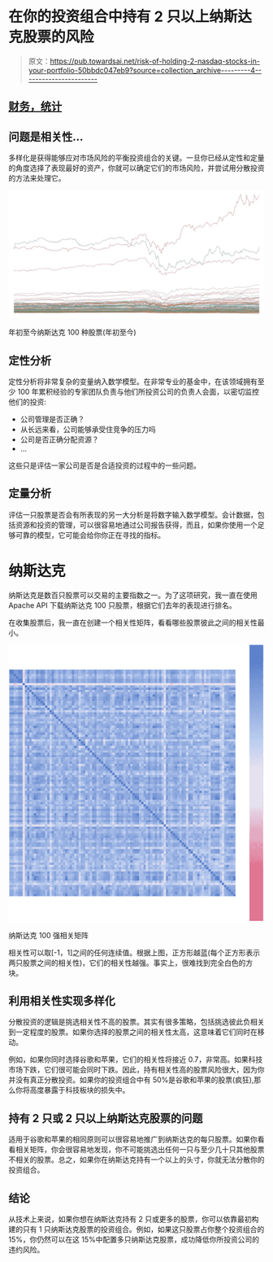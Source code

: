 # 在你的投资组合中持有 2 只以上纳斯达克股票的风险

> 原文：<https://pub.towardsai.net/risk-of-holding-2-nasdaq-stocks-in-your-portfolio-50bbdc047eb9?source=collection_archive---------4----------------------->

## [财务，统计](https://towardsai.net/p/category/statistics)

## 问题是相关性…

多样化是获得能够应对市场风险的平衡投资组合的关键。一旦你已经从定性和定量的角度选择了表现最好的资产，你就可以确定它们的市场风险，并尝试用分散投资的方法来处理它。

![](img/b4ba4675fc5ce61d4388ae3095c407a5.png)

年初至今纳斯达克 100 种股票(年初至今)

## 定性分析

定性分析将非常复杂的变量纳入数学模型。在非常专业的基金中，在该领域拥有至少 100 年累积经验的专家团队负责与他们所投资公司的负责人会面，以密切监控他们的投资:

*   公司管理是否正确？
*   从长远来看，公司能够承受住竞争的压力吗
*   公司是否正确分配资源？
*   …

这些只是评估一家公司是否是合适投资的过程中的一些问题。

## 定量分析

评估一只股票是否会有所表现的另一大分析是将数字输入数学模型。会计数据，包括资源和投资的管理，可以很容易地通过公司报告获得，而且，如果你使用一个足够可靠的模型，它可能会给你你正在寻找的指标。

# 纳斯达克

纳斯达克是数百只股票可以交易的主要指数之一。为了这项研究，我一直在使用 Apache API 下载纳斯达克 100 只股票，根据它们去年的表现进行排名。

在收集股票后，我一直在创建一个相关性矩阵，看看哪些股票彼此之间的相关性最小。

![](img/b9f28b632e24cb0a29371a1d09e1de93.png)

纳斯达克 100 强相关矩阵

相关性可以取[-1，1]之间的任何连续值。根据上图，正方形越蓝(每个正方形表示两只股票之间的相关性)，它们的相关性越强。事实上，很难找到完全白色的方块。

## 利用相关性实现多样化

分散投资的逻辑是挑选相关性不高的股票。其实有很多策略，包括挑选彼此负相关到一定程度的股票。如果你选择的股票之间的相关性太高，这意味着它们同时在移动。

例如，如果你同时选择谷歌和苹果，它们的相关性将接近 0.7，非常高。如果科技市场下跌，它们很可能会同时下跌。因此，持有相关性高的股票风险很大，因为你并没有真正分散投资。如果你的投资组合中有 50%是谷歌和苹果的股票(疯狂),那么你将高度暴露于科技板块的损失中。

## 持有 2 只或 2 只以上纳斯达克股票的问题

适用于谷歌和苹果的相同原则可以很容易地推广到纳斯达克的每只股票。如果你看看相关矩阵，你会很容易地发现，你不可能挑选出任何一只与至少几十只其他股票不相关的股票。总之，如果你在纳斯达克持有一个以上的头寸，你就无法分散你的投资组合。

## 结论

从技术上来说，如果你想在纳斯达克持有 2 只或更多的股票，你可以依靠最初构建的只有 1 只纳斯达克股票的投资组合。例如，如果这只股票占你整个投资组合的 15%，你仍然可以在这 15%中配置多只纳斯达克股票，成功降低你所投资公司的违约风险。